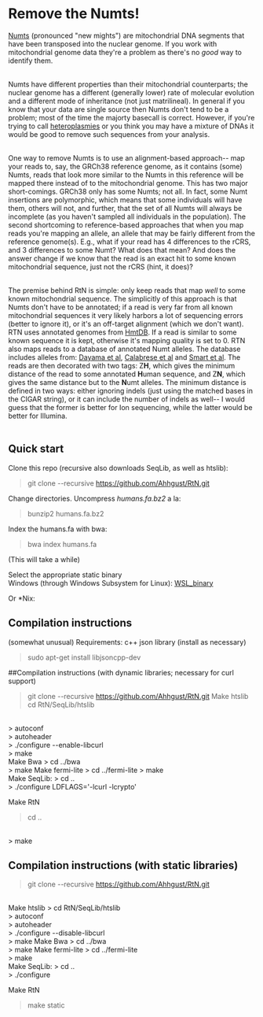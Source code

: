 # Remove the Numts!


[Numts](https://en.wikipedia.org/wiki/NUMT) (pronounced "new mights") are mitochondrial DNA segments that have been 
transposed into the nuclear genome. If you work with mitochondrial genome data 
they're a problem as there's no *good* way to identify them. <br><br>

Numts have different properties than their mitochondrial counterparts; the nuclear genome has a different (generally lower) rate of molecular evolution 
and a different mode of inheritance (not just matrilineal). In general if you know that your data are single 
source then Numts don't tend to be a problem; most of the time the majorty basecall is correct.
However, if you're trying to call [heteroplasmies](https://en.wikipedia.org/wiki/Heteroplasmy) or you 
think you may have a mixture of DNAs it would be good to remove such sequences from your analysis. <br><br>

One way to remove Numts is to use an alignment-based approach-- map your reads to, say, the GRCh38 reference genome, as it contains (some) Numts, reads that look more similar to the Numts in this reference will be mapped there instead of to the mitochondrial genome. This has two major short-comings. GRCh38 only has some Numts; not all. In fact, some Numt insertions are polymorphic, which means that some individuals will have them, others will not, and further, that the set of all Numts will always be incomplete (as you haven't sampled all individuals in the population). The second shortcoming to reference-based approaches that when you map reads you're mapping an allele, an allele that may be fairly different from the reference genome(s). E.g., what if your read has 4 differences to the rCRS, and 3 differences to some Numt? What does that mean? And does the answer change if we know that the read is an exact hit to some known mitochondrial sequence, just not the rCRS (hint, it does)? <br><br>

The premise behind RtN is simple: only keep reads that map *well* to some known mitochondrial sequence. The simplicitly of this approach is that Numts don't have to be annotated; if a read is very far from all known mitochondrial sequences it very likely harbors a lot of sequencing errors (better to ignore it), or it's an off-target alignment (which we don't want). RTN uses annotated genomes from [HmtDB](https://www.hmtdb.uniba.it/). If a read is similar to some known sequence it is kept, otherwise it's mapping quality is set to 0. RTN also maps reads to a database of annotated Numt alleles. The database includes alleles from: [Dayama et al](https://doi.org/10.1093/nar/gku1038), [Calabrese et al](https://doi.org/10.1186/1471-2105-13-S4-S15) and [Smart et al](https://doi.org/10.1016/j.fsigen.2019.102146). The reads are then decorated with two tags: Z**H**, which gives the minimum distance of the read to some annotated **H**uman sequence, and Z**N**, which gives the same distance but to the **N**umt alleles. The minimum distance is defined in two ways: either ignoring indels (just using the matched bases in the CIGAR string), or it can include the number of indels as well-- I would guess that the former is better for Ion sequencing, while the latter would be better for Illumina.<br><br>

## Quick start

Clone this repo (recursive also downloads SeqLib, as well as htslib):

> git clone --recursive https://github.com/Ahhgust/RtN.git

Change directories.
Uncompress *humans.fa.bz2* a la:

> bunzip2 humans.fa.bz2

Index the humans.fa with bwa:

> bwa index humans.fa

(This will take a while)

Select the appropriate static binary <br>
Windows (through Windows Subsystem for Linux):
[WSL_binary](https://github.com/Ahhgust/RtN/tree/master/WSL_binary)

Or *Nix:




## Compilation instructions
 (somewhat unusual) Requirements:
 c++ json library (install as necessary)

> sudo apt-get install libjsoncpp-dev

##Compilation instructions (with dynamic libraries; necessary for curl support)
> git clone --recursive https://github.com/Ahhgust/RtN.git
Make htslib
> cd RtN/SeqLib/htslib
<br>
> autoconf
<br>
> autoheader
<br>
> ./configure --enable-libcurl
<br>
> make
<br>
Make Bwa
> cd ../bwa
<br>
> make
Make fermi-lite
> cd ../fermi-lite
> make
<br>
Make SeqLib:
> cd ..
<br>
> ./configure LDFLAGS='-lcurl -lcrypto'

Make RtN
> cd ..
<br>
> make


## Compilation instructions (with static libraries)
> git clone --recursive https://github.com/Ahhgust/RtN.git

<br>
Make htslib
> cd RtN/SeqLib/htslib
<br>
> autoconf
<br>
> autoheader
<br>
> ./configure --disable-libcurl
<br>
> make
Make Bwa
> cd ../bwa
<br>
> make
Make fermi-lite
> cd ../fermi-lite
<br>
> make
<br>
Make SeqLib:
> cd ..
<br>
> ./configure 

Make RtN
> make static



